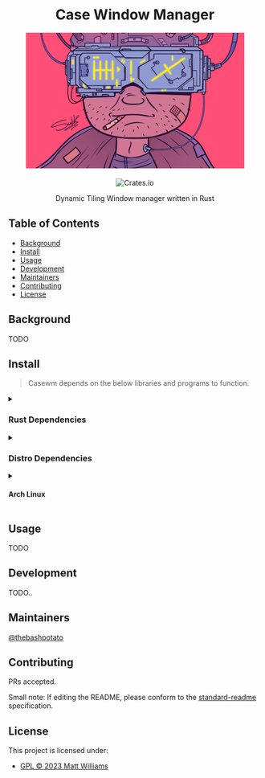 <div align="center">
  <h1>Case Window Manager</h1>
  <img src="banner.png">
</div>
<br>
<div align="center">
  <img alt="Crates.io" src="https://img.shields.io/badge/standard--readme-OK-green.svg?style=flat-square">
  <br>
  <p>Dynamic Tiling Window manager written in Rust</p>
</div>

## Table of Contents

- [Background](#background)
- [Install](#install)
- [Usage](#usage)
- [Development](#development)
- [Maintainers](#maintainers)
- [Contributing](#contributing)
- [License](#license)

## Background

TODO

## Install

> Casewm depends on the below libraries and programs to function.

<details>
<summary><h3>Rust Dependencies</h3></summary>
Todo
</details>

<details>
<summary><h3>Distro Dependencies</h3></summary>
<ul>
  <li><h5>libx11</h5>        (X11 main development files)</li>
  <li><h5>libxft</h5>       (X11 FreeType-based font drawing library)</li>
  <li><h5>libxcb</h5>        (X11 client side library)</li>
  <li><h5>libxinerama</h5>   (X11 Xinerama extension library)</li>
  <li><h5>picom</h5>         (X11 compositor)</li>
  <li><h5>dunst</h5>         (Lightwight notification daemon)</li>
  <li><h5>feh</h5>           (Sets background wallpapers)</li>
  <li><h5>gnome-keyring</h5> (So your git ssh keys function)</li>
  <li><h5>calcurse</h5>     (Tui calender)</li>
  <li><h5>newsboat</h5>      (Tui rss feed reader)</li>
  <li><h5>zathura</h5>       (Lightweight PDF reader)</li>
  <li><h5>alacritty</h5>     (Rust GPU accelerated terminal emulator)</li>
</ul>
</details>

<details>
<summary><h4>Arch Linux</h4></summary>

```bash
sudo pacman -S libx11 libxft libxcb libxinerama picom dunst feh \
     gnome-keyring calcurse newsboat zathura zathura-cb zathura-pdf-poppler zathura-djvu
```

</details>

## Usage

TODO

## Development

TODO..

## Maintainers

[@thebashpotato](https://github.com/thebashpotato)

## Contributing

PRs accepted.

Small note: If editing the README, please conform to the [standard-readme](https://github.com/RichardLitt/standard-readme) specification.

## License

This project is licensed under:

- [GPL © 2023 Matt Williams](LICENSE)
